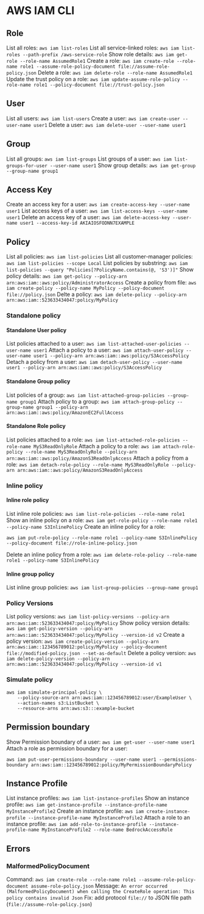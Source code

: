 # AWS IAM CLI

## Role
List all roles: `aws iam list-roles`
List all service-linked roles: `aws iam list-roles --path-prefix /aws-service-role`
Show role details: `aws iam get-role --role-name AssumedRole1`
Create a role: `aws iam create-role --role-name role1 --assume-role-policy-document file://assume-role-policy.json`
Delete a role: `aws iam delete-role --role-name AssumedRole1`
Update the trust policy on a role: `aws iam update-assume-role-policy --role-name role1 --policy-document file://trust-policy.json`

## User
List all users: `aws iam list-users`
Create a user: `aws iam create-user --user-name user1`
Delete a user: `aws iam delete-user --user-name user1`

## Group
List all groups: `aws iam list-groups`
List groups of a user: `aws iam list-groups-for-user --user-name user1`
Show group details: `aws iam get-group --group-name group1`

## Access Key
Create an access key for a user: `aws iam create-access-key --user-name user1`
List access keys of a user: `aws iam list-access-keys --user-name user1`
Delete an access key of a user: `aws iam delete-access-key --user-name user1 --access-key-id AKIAIOSFODNN7EXAMPLE`

## Policy
List all policies: `aws iam list-policies`
List all customer-manager policies: `aws iam list-policies --scope Local`
List policies by substring: `aws iam list-policies --query "Policies[?PolicyName.contains(@, 'S3')]"`
Show policy details: `aws iam get-policy --policy-arn arn:aws:iam::aws:policy/AdministratorAccess`
Create a policy from file: `aws iam create-policy --policy-name MyPolicy --policy-document file://policy.json`
Delte a policy: `aws iam delete-policy --policy-arn arn:aws:iam::523633434047:policy/MyPolicy`

### Standalone policy
#### Standalone User policy
List policies attached to a user: `aws iam list-attached-user-policies --user-name user1`
Attach a policy to a user: `aws iam attach-user-policy --user-name user1 --policy-arn arn:aws:iam::aws:policy/S3AccessPolicy`
Detach a policy from a user: `aws iam detach-user-policy --user-name user1 --policy-arn arn:aws:iam::aws:policy/S3AccessPolicy`

#### Standalone Group policy
List policies of a group: `aws iam list-attached-group-policies --group-name group1`
Attach policy to a group: `aws iam attach-group-policy --group-name group1 --policy-arn arn:aws:iam::aws:policy/AmazonEC2FullAccess`

#### Standalone Role policy
List policies attached to a role: `aws iam list-attached-role-policies --role-name MyS3ReadOnlyRole`
Attach a policy to a role: `aws iam attach-role-policy --role-name MyS3ReadOnlyRole --policy-arn arn:aws:iam::aws:policy/AmazonS3ReadOnlyAccess`
Attach a policy from a role: `aws iam detach-role-policy --role-name MyS3ReadOnlyRole --policy-arn arn:aws:iam::aws:policy/AmazonS3ReadOnlyAccess`

### Inline policy
#### Inline role policy
List inline role policies: `aws iam list-role-policies --role-name role1`
Show an inline policy on a role: `aws iam get-role-policy --role-name role1 --policy-name S3InlinePolicy`
Create an inline policy for a role:
```shell
aws iam put-role-policy --role-name role1 --policy-name S3InlinePolicy --policy-document file://role-inline-policy.json
```
Delete an inline policy from a role: `aws iam delete-role-policy --role-name role1 --policy-name S3InlinePolicy`

#### Inline group policy
List inline group policies: `aws iam list-group-policies --group-name group1`

### Policy Versions
List policy versions: `aws iam list-policy-versions --policy-arn arn:aws:iam::523633434047:policy/MyPolicy`
Show policy version details: `aws iam get-policy-version --policy-arn arn:aws:iam::523633434047:policy/MyPolicy --version-id v2`
Create a policy version: `aws iam create-policy-version --policy-arn arn:aws:iam::123456789012:policy/MyPolicy --policy-document file://modified-policy.json --set-as-default`
Delete a policy version: `aws iam delete-policy-version --policy-arn arn:aws:iam::523633434047:policy/MyPolicy --version-id v1`

### Simulate policy
```shell
aws iam simulate-principal-policy \
    --policy-source-arn arn:aws:iam::123456789012:user/ExampleUser \
    --action-names s3:ListBucket \
    --resource-arns arn:aws:s3:::example-bucket
```

## Permission boundary
Show Permission boundary of a user: `aws iam get-user --user-name user1`
Attach a role as permission boundary for a user:
```shell
aws iam put-user-permissions-boundary --user-name user1 --permissions-boundary arn:aws:iam::123456789012:policy/MyPermissionBoundaryPolicy
```

## Instance Profile
List instance profiles: `aws iam list-instance-profiles`
Show an instance profile: `aws iam get-instance-profile --instance-profile-name MyInstanceProfile2`
Create an instance profile: `aws iam create-instance-profile --instance-profile-name MyInstanceProfile2`
Attach a role to an instance profile: `aws iam add-role-to-instance-profile --instance-profile-name MyInstanceProfile2 --role-name BedrockAccessRole`

## Errors
### MalformedPolicyDocument
Command: `aws iam create-role --role-name role1 --assume-role-policy-document assume-role-policy.json`
Message: `An error occurred (MalformedPolicyDocument) when calling the CreateRole operation: This policy contains invalid Json`
Fix: add protocol `file://` to JSON file path (`file://assume-role-policy.json`)
